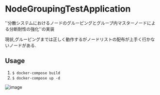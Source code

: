 # NodeGroupingTestApplication
''分散システムにおけるノードのグルーピングとグループ内マスターノードによる分断耐性の強化''の実装

現状,グルーピングまでは正しく動作するがノードリストの配布が上手く行かないノードがある. 

## Usage
1. ```$ docker-compose build```  
1. ```$ docker-compose up -d```

![image](https://user-images.githubusercontent.com/9010534/86517546-c6d3d580-be64-11ea-8e1a-3315999116fc.png)

